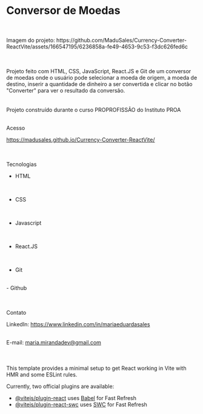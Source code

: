# Conversor de Moedas

<br>
<br>
Imagem do projeto: https://github.com/MaduSales/Currency-Converter-ReactVite/assets/166547195/6236858a-fe49-4653-9c53-f3dc626fed6c

<br>
<br>

<br>

Projeto feito com HTML, CSS, JavaScript, React.JS e Git de um conversor de moedas onde o usuário pode selecionar a moeda de origem, a moeda de destino, inserir a quantidade de dinheiro a ser convertida e clicar no botão "Converter" para ver o resultado da conversão.
<br>
<br>
<br>
Projeto construído durante o curso PROPROFISSÃO do Instituto PROA
<br>
<br>


 Acesso
<br>

https://madusales.github.io/Currency-Converter-ReactVite/
<br>
<br>
<br>

 Tecnologias
<br>

- HTML
<br>
  
- CSS
<br>
  
- Javascript
<br>
  
- React.JS
<br>
  
- Git
<br>
- Github
<br>
<br>
<br>
  


 Contato
<br>

LinkedIn:  https://www.linkedin.com/in/mariaeduardasales
<br>
<br>

E-mail: maria.mirandadev@gmail.com
<br>
<br>
<br>
<br>
This template provides a minimal setup to get React working in Vite with HMR and some ESLint rules.

Currently, two official plugins are available:

- [@vitejs/plugin-react](https://github.com/vitejs/vite-plugin-react/blob/main/packages/plugin-react/README.md) uses [Babel](https://babeljs.io/) for Fast Refresh
- [@vitejs/plugin-react-swc](https://github.com/vitejs/vite-plugin-react-swc) uses [SWC](https://swc.rs/) for Fast Refresh
